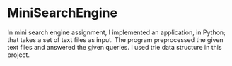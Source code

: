 # MiniSearchEngine  
In mini search engine assignment, I implemented an application, in Python; that takes a set of text files as input.
The program preprocessed the given text files and answered the given queries. I used trie data structure in this project.
